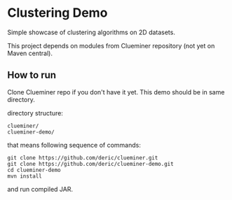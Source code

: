 # Clustering Demo

Simple showcase of clustering algorithms on 2D datasets.

This project depends on modules from Clueminer repository (not yet on Maven central).

## How to run

Clone Clueminer repo if you don't have it yet. This demo should be in same directory.

directory structure:

```
clueminer/
clueminer-demo/
```

that means following sequence of commands:
```
git clone https://github.com/deric/clueminer.git
git clone https://github.com/deric/clueminer-demo.git
cd clueminer-demo
mvn install
```
and run compiled JAR.
